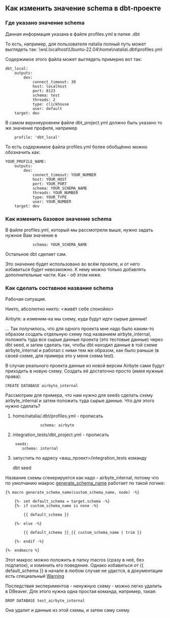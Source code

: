 ## Как изменить значение schema в dbt-проекте
### Где указано значение schema

Данная информация указана в файле profiles.yml в папке .dbt

То есть, например, для пользователя natalia полный путь может выглядеть так:
\\wsl.localhost\Ubuntu-22.04\home\natalia\\.dbt\profiles.yml

Содержимое этого файла может выглядеть примерно вот так:


    dbt_local:
        outputs:
            dev:
                connect_timeout: 30
                host: localhost
                port: 8123
                schema: test
                threads: 2
                type: clickhouse
                user: default
        target: dev

В самом верхнеуровнем файле dbt_project.yml должно быть указано то же значение профиля, например

        profile: 'dbt_local'

То есть содержимое файла profiles.yml более обобщённо можно обозначить как:

    YOUR_PROFILE_NAME:
        outputs:
            dev:
                connect_timeout: YOUR_NUMBER
                host: YOUR_HOST
                port: YOUR_PORT
                schema: YOUR_SCHEMA_NAME
                threads: YOUR_NUMBER
                type: YOUR_TYPE
                user: YOUR_NUMBER
        target: dev

### Как изменить базовое значение schema

В файле profiles.yml, который мы рассмотрели выше, нужно задать нужное Вам значение в 

                schema: YOUR_SCHEMA_NAME

Остальное dbt сделает сам.

Это значение будет использовано во всём проекте, и от него избавиться будет невозможно. К нему можно только добавлять дополнительные части. Как - об этом ниже.

### Как сделать составное название schema

Рабочая ситуация.

Никто, абсолютно никто: <живёт себе спокойно>


Airbyte: а изменим-ка мы схему, куда будут идти сырые данные!

... Так получилось, что для одного проекта мне надо было каким-то образом создать отдельную схему под названием airbyte_internal, положить туда все сырые данные проекта (это тестовые данные) через dbt seed, и затем сделать так, чтобы dbt находил данные в той схеме airbyte_internal и работал с ними тем же образом, как было раньше (в своей схеме, для примера это у меня схема test).

В случае реального проекта данные из новой версии Airbyte сами будут приходить в новую схему. Создать её достаточно просто (имея нужные права): 

    CREATE DATABASE airbyte_internal
  

Рассмотрим для примера, что нам нужно для seeds сделать схему airbyte_internal и затем положить туда сырые данные. Что для этого нужно сделать?

1. home/natalia/.dbt/profiles.yml - прописать
   
                   schema: airbyte

2. integration_tests/dbt_project.yml - прописать

        seeds:
           schema: internal
3. запустить по адресу <ваш_проект>/integration_tests команду

    dbt seed
   
Название схемы сгенерируется как надо - airbyte_internal, потому что по умолчанию макрос [generate_schema_name](https://docs.getdbt.com/docs/build/custom-schemas#how-does-dbt-generate-a-models-schema-name) работает по такой логике:

    {% macro generate_schema_name(custom_schema_name, node) -%}

        {%- set default_schema = target.schema -%}
        {%- if custom_schema_name is none -%}

            {{ default_schema }}

        {%- else -%}

            {{ default_schema }}_{{ custom_schema_name | trim }}

        {%- endif -%}

    {%- endmacro %}

Этот макрос можно положить в папку macros (сразу в неё, без подпапок), и изменить его поведение. Однако избавиться от {{ default_schema }} в начале в любом случае не удастся, в документации есть специальный [Warning](https://docs.getdbt.com/docs/build/custom-schemas#warning-dont-replace-default_schema-in-the-macro)


Последствия экспериментов - ненужную схему - можно легко удалить в DBeaver. Для этого нужна одна простая команда, например, такая: 

    DROP DATABASE test_airbyte_internal

Она удалит и данные из этой схемы, и затем саму схему.
